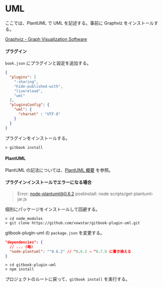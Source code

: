 # UML

ここでは、PlantUML で UML を記述する。事前に Graphviz をインストールする。

[Graphviz - Graph Visualization Software](https://graphviz.gitlab.io/_pages/Download/Download_windows.html)

#### プラグイン

`book.json` にプラグインと設定を追加する。

```json
{
  "plugins": [
    "-sharing",
    "hide-published-with",
    "livereload",
    "uml"
  ],
  "pluginsConfig": {
    "uml": {
      "charset" : "UTF-8"
    }
  }
}
```

プラグインをインストールする。

```
> gitbook install
```

#### PlantUML

PlantUML の記法については、[PlantUML 概要](http://plantuml.com/ja/) を参照。

#### プラグインインストールでエラーになる場合

> Error: node-plantuml@0.6.2 postinstall: node scripts/get-plantuml-jar.js

個別にパッケージをインストールして回避する。

```
> cd node_modules
> git clone https://github.com/vowstar/gitbook-plugin-uml.git
```

gitbook-plugin-uml の `package.json` を変更する。

```json
"dependencies": {
  // ... (略)
  "node-plantuml": "^0.6.2" // ^0.6.2 ⇒ ^0.7.0 に書き換える
}
```

```
> cd gitbook-plugin-uml
> npm install
```

プロジェクトのルートに戻って、`gitbook install` を実行する。
